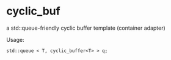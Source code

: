# cyclic_buf
a std::queue-friendly cyclic buffer template (container adapter)

Usage:  

    std::queue < T, cyclic_buffer<T> > q;
